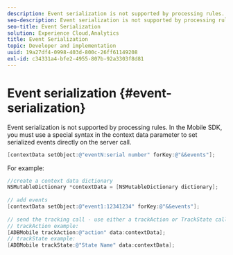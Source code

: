 ```yaml
---
description: Event serialization is not supported by processing rules. In the Mobile SDK, you must use a special syntax in the context data parameter to set serialized events directly on the server call.
seo-description: Event serialization is not supported by processing rules. In the Mobile SDK, you must use a special syntax in the context data parameter to set serialized events directly on the server call.
seo-title: Event Serialization
solution: Experience Cloud,Analytics
title: Event Serialization
topic: Developer and implementation
uuid: 19a27df4-0998-403d-800c-26ff61149208
exl-id: c34331a4-bfe2-4955-807b-92a3303f8d81
---
```

# Event serialization {#event-serialization}

Event serialization is not supported by processing rules. In the Mobile SDK, you must use a special syntax in the context data parameter to set serialized events directly on the server call.

```objective-c
[contextData setObject:@"eventN:serial number" forKey:@"&&events"];
```

For example:

```objective-c
//create a context data dictionary 
NSMutableDictionary *contextData = [NSMutableDictionary dictionary]; 
 
// add events 
[contextData setObject:@"event1:12341234" forKey:@"&&events"]; 
 
// send the tracking call - use either a trackAction or TrackState call. 
// trackAction example: 
[ADBMobile trackAction:@"action" data:contextData]; 
// trackState example: 
[ADBMobile trackState:@"State Name" data:contextData]; 

```
